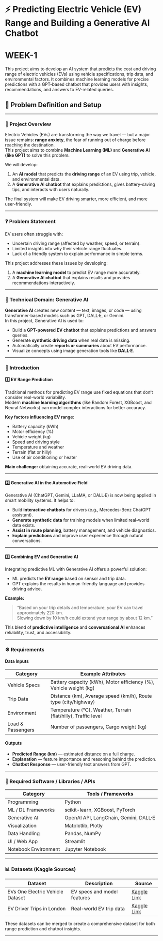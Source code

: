 # ⚡ Predicting Electric Vehicle (EV) Range and Building a Generative AI Chatbot

# WEEK-1
This project aims to develop an AI system that predicts the cost and driving range of electric vehicles (EVs) using vehicle specifications, trip data, and environmental factors. It combines machine learning models for precise predictions with a GPT-based chatbot that provides users with insights, recommendations, and answers to EV-related queries.

## 📘 Problem Definition and Setup

---

### 🧠 Project Overview
Electric Vehicles (EVs) are transforming the way we travel — but a major issue remains: **range anxiety**, the fear of running out of charge before reaching the destination.  
This project aims to combine **Machine Learning (ML)** and **Generative AI (like GPT)** to solve this problem.

We will develop:
1. An **AI model** that predicts the **driving range** of an EV using trip, vehicle, and environmental data.  
2. A **Generative AI chatbot** that explains predictions, gives battery-saving tips, and interacts with users naturally.  

The final system will make EV driving smarter, more efficient, and more user-friendly.

---
### ❓ Problem Statement
EV users often struggle with:
- Uncertain driving range (affected by weather, speed, or terrain).  
- Limited insights into why their vehicle range fluctuates.  
- Lack of a friendly system to explain performance in simple terms.  

This project addresses these issues by developing:
1. A **machine learning model** to predict EV range more accurately.  
2. A **Generative AI chatbot** that explains results and provides recommendations interactively.

---

### 🔬 Technical Domain: Generative AI
**Generative AI** creates new content — text, images, or code — using transformer-based models such as GPT, DALL·E, or Gemini.  
In this project, Generative AI is used to:
- Build a **GPT-powered EV chatbot** that explains predictions and answers queries.
- Generate **synthetic driving data** when real data is missing.
- Automatically create **reports or summaries** about EV performance.
- Visualize concepts using image generation tools like **DALL·E**.

---

### 🚗 Introduction

#### 1️⃣ EV Range Prediction
Traditional methods for predicting EV range use fixed equations that don’t consider real-world variability.  
Modern **machine learning algorithms** (like Random Forest, XGBoost, and Neural Networks) can model complex interactions for better accuracy.

**Key factors influencing EV range:**
- Battery capacity (kWh)
- Motor efficiency (%)
- Vehicle weight (kg)
- Speed and driving style
- Temperature and weather
- Terrain (flat or hilly)
- Use of air conditioning or heater

**Main challenge:** obtaining accurate, real-world EV driving data.

---

#### 2️⃣ Generative AI in the Automotive Field
Generative AI (ChatGPT, Gemini, LLaMA, or DALL·E) is now being applied in smart mobility systems. It helps to:
- Build **interactive chatbots** for drivers (e.g., Mercedes-Benz ChatGPT assistant).  
- **Generate synthetic data** for training models when limited real-world data exists.  
- **Assist in route planning**, battery management, and vehicle diagnostics.  
- **Explain predictions** and improve user experience through natural conversations.

---

#### 3️⃣ Combining EV and Generative AI
Integrating predictive ML with Generative AI offers a powerful solution:
- ML predicts the **EV range** based on sensor and trip data.  
- GPT explains the results in human-friendly language and provides driving advice.  

**Example:**
> “Based on your trip details and temperature, your EV can travel approximately 220 km.  
> Slowing down by 10 km/h could extend your range by about 12 km.”

This blend of **predictive intelligence** and **conversational AI** enhances reliability, trust, and accessibility.

---

### ⚙️ Requirements

#### **Data Inputs**
| Category | Example Attributes |
|-----------|--------------------|
| Vehicle Specs | Battery capacity (kWh), Motor efficiency (%), Vehicle weight (kg) |
| Trip Data | Distance (km), Average speed (km/h), Route type (city/highway) |
| Environment | Temperature (°C), Weather, Terrain (flat/hilly), Traffic level |
| Load & Passengers | Number of passengers, Cargo weight (kg) |

#### **Outputs**
- **Predicted Range (km)** — estimated distance on a full charge.  
- **Explanation** — feature importance and reasoning behind the prediction.  
- **Chatbot Response** — user-friendly text answers from GPT.

---

### 🧩 Required Software / Libraries / APIs

| Category | Tools / Frameworks |
|-----------|--------------------|
| Programming | Python |
| ML / DL Frameworks | scikit-learn, XGBoost, PyTorch |
| Generative AI | OpenAI API, LangChain, Gemini, DALL·E |
| Visualization | Matplotlib, Plotly |
| Data Handling | Pandas, NumPy |
| UI / Web App | Streamlit |
| Notebook Environment | Jupyter Notebook |

---

### 📊 Datasets (Kaggle Sources)

| Dataset | Description | Source |
|----------|--------------|--------|
| EVs One Electric Vehicle Dataset | EV specs and model features | [Kaggle Link](https://www.kaggle.com/datasets/geoffnel/evs-one-electric-vehicle-dataset) |
| EV Driver Trips in London | Real-world EV trip data | [Kaggle Link](https://www.kaggle.com/datasets/thedevastator/ev-driver-trips-in-london) |

These datasets can be merged to create a comprehensive dataset for both range prediction and chatbot insights.

---
